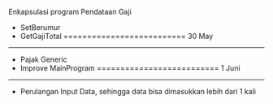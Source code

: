 Enkapsulasi program Pendataan Gaji

- SetBerumur
- GetGajiTotal
==========================
30 May
------
+ Pajak Generic
+ Improve MainProgram
==========================
1 Juni
------
+ Perulangan Input Data, sehingga data bisa dimasukkan lebih dari 1 kali